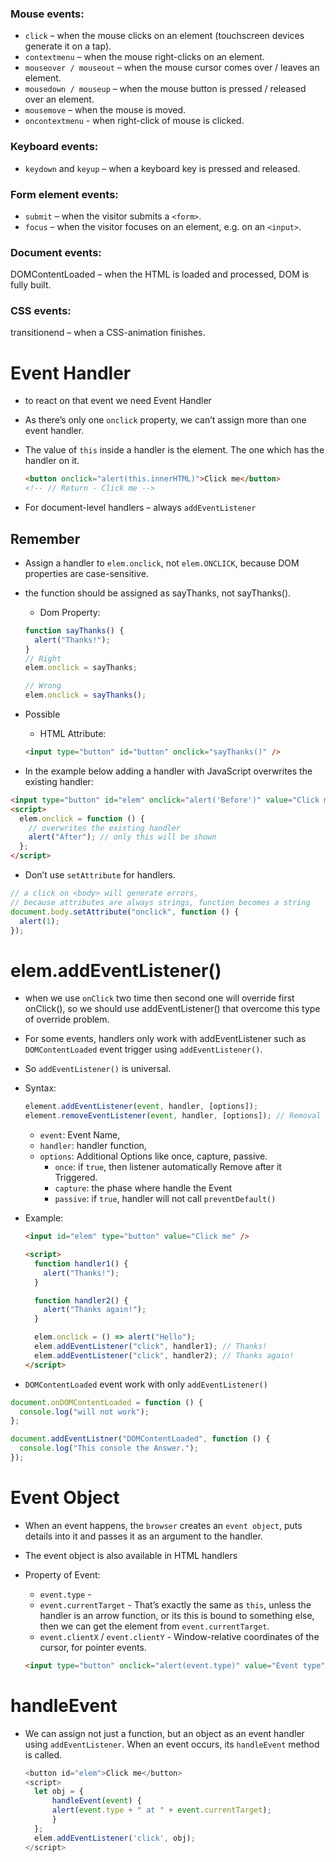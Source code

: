 ### Mouse events:

- `click` – when the mouse clicks on an element (touchscreen devices generate it on a tap).
- `contextmenu` – when the mouse right-clicks on an element.
- `mouseover / mouseout` – when the mouse cursor comes over / leaves an element.
- `mousedown / mouseup` – when the mouse button is pressed / released over an element.
- `mousemove` – when the mouse is moved.
- `oncontextmenu` - when right-click of mouse is clicked.

### Keyboard events:

- `keydown` and `keyup` – when a keyboard key is pressed and released.

### Form element events:

- `submit` – when the visitor submits a `<form>`.
- `focus` – when the visitor focuses on an element, e.g. on an `<input>`.

### Document events:

DOMContentLoaded – when the HTML is loaded and processed, DOM is fully built.

### CSS events:

transitionend – when a CSS-animation finishes.

# Event Handler

- to react on that event we need Event Handler
- As there’s only one `onclick` property, we can’t assign more than one event handler.
- The value of `this` inside a handler is the element. The one which has the handler on it.

  ```html
  <button onclick="alert(this.innerHTML)">Click me</button>
  <!-- // Return - Click me -->
  ```

- For document-level handlers – always `addEventListener`

## Remember

- Assign a handler to `elem.onclick`, not `elem.ONCLICK`, because DOM properties are case-sensitive.
- the function should be assigned as sayThanks, not sayThanks().

  - Dom Property:

  ```js
  function sayThanks() {
    alert("Thanks!");
  }
  // Right
  elem.onclick = sayThanks;

  // Wrong
  elem.onclick = sayThanks();
  ```

- Possible

  - HTML Attribute:

  ```html
  <input type="button" id="button" onclick="sayThanks()" />
  ```

- In the example below adding a handler with JavaScript overwrites the existing handler:

```html
<input type="button" id="elem" onclick="alert('Before')" value="Click me" />
<script>
  elem.onclick = function () {
    // overwrites the existing handler
    alert("After"); // only this will be shown
  };
</script>
```

- Don’t use `setAttribute` for handlers.

```js
// a click on <body> will generate errors,
// because attributes are always strings, function becomes a string
document.body.setAttribute("onclick", function () {
  alert(1);
});
```

# elem.addEventListener()

- when we use `onClick` two time then second one will override first onClick(), so we should use addEventListener() that overcome this type of override problem.
- For some events, handlers only work with addEventListener such as `DOMContentLoaded` event trigger using `addEventListener()`.
- So `addEventListener()` is universal.

- Syntax:

  ```js
  element.addEventListener(event, handler, [options]);
  element.removeEventListener(event, handler, [options]); // Removal requires the same function
  ```

  - `event`: Event Name,
  - `handler`: handler function,
  - `options`: Additional Options like once, capture, passive.
    - `once`: if `true`, then listener automatically Remove after it Triggered.
    - `capture`: the phase where handle the Event
    - `passive`: if `true`, handler will not call `preventDefault()`

- Example:

  ```html
  <input id="elem" type="button" value="Click me" />

  <script>
    function handler1() {
      alert("Thanks!");
    }

    function handler2() {
      alert("Thanks again!");
    }

    elem.onclick = () => alert("Hello");
    elem.addEventListener("click", handler1); // Thanks!
    elem.addEventListener("click", handler2); // Thanks again!
  </script>
  ```

- `DOMContentLoaded` event work with only `addEventListener()`

```js
document.onDOMContentLoaded = function () {
  console.log("will not work");
};

document.addEventListner("DOMContentLoaded", function () {
  console.log("This console the Answer.");
});
```

# Event Object

- When an event happens, the `browser` creates an `event object`, puts details into it and passes it as an argument to the handler.
- The event object is also available in HTML handlers
- Property of Event:

  - `event.type` -
  - `event.currentTarget` - That’s exactly the same as `this`, unless the handler is an arrow function, or its this is bound to something else, then we can get the element from `event.currentTarget`.
  - `event.clientX` / `event.clientY` - Window-relative coordinates of the cursor, for pointer events.

  ```html
  <input type="button" onclick="alert(event.type)" value="Event type" />
  ```

# handleEvent

- We can assign not just a function, but an object as an event handler using `addEventListener`. When an event occurs, its `handleEvent` method is called.

  ```js
  <button id="elem">Click me</button>
  <script>
    let obj = {
        handleEvent(event) {
        alert(event.type + " at " + event.currentTarget);
        }
    };
    elem.addEventListener('click', obj);
  </script>
  ```
